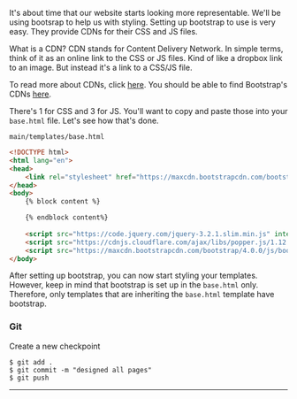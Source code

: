 It's about time that our website starts looking more representable. We'll be using bootsrap to help us with styling.
Setting up bootstrap to use is very easy. They provide CDNs for their CSS and JS files.

What is a CDN?
CDN stands for Content Delivery Network. In simple terms, think of it as an online link to the CSS or JS files.
Kind of like a dropbox link to an image. But instead it's a link to a CSS/JS file.

To read more about CDNs, click [here](https://www.cloudflare.com/learning/cdn/what-is-a-cdn/).
You should be able to find Bootstrap's CDNs [here](http://getbootstrap.com/docs/4.0/getting-started/introduction/#quick-start).

There's 1 for CSS and 3 for JS. You'll want to copy and paste those into your `base.html` file.
Let's see how that's done.

`main/templates/base.html`
```html
<!DOCTYPE html>
<html lang="en">
<head>
    <link rel="stylesheet" href="https://maxcdn.bootstrapcdn.com/bootstrap/4.0.0/css/bootstrap.min.css" integrity="sha384-Gn5384xqQ1aoWXA+058RXPxPg6fy4IWvTNh0E263XmFcJlSAwiGgFAW/dAiS6JXm" crossorigin="anonymous">
</head>
<body>
    {% block content %}

    {% endblock content%}
    
    <script src="https://code.jquery.com/jquery-3.2.1.slim.min.js" integrity="sha384-KJ3o2DKtIkvYIK3UENzmM7KCkRr/rE9/Qpg6aAZGJwFDMVNA/GpGFF93hXpG5KkN" crossorigin="anonymous"></script>
    <script src="https://cdnjs.cloudflare.com/ajax/libs/popper.js/1.12.9/umd/popper.min.js" integrity="sha384-ApNbgh9B+Y1QKtv3Rn7W3mgPxhU9K/ScQsAP7hUibX39j7fakFPskvXusvfa0b4Q" crossorigin="anonymous"></script>
    <script src="https://maxcdn.bootstrapcdn.com/bootstrap/4.0.0/js/bootstrap.min.js" integrity="sha384-JZR6Spejh4U02d8jOt6vLEHfe/JQGiRRSQQxSfFWpi1MquVdAyjUar5+76PVCmYl" crossorigin="anonymous"></script>
</body>
```

After setting up bootstrap, you can now start styling your templates. However, keep in mind that bootstrap is set up in the `base.html` only. Therefore, only templates that are inheriting the `base.html` template have bootstrap.


### Git

Create a new checkpoint

```shell
$ git add .
$ git commit -m "designed all pages"
$ git push
```
___